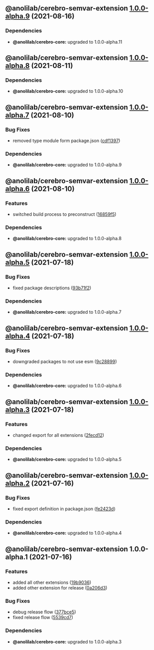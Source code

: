 ## @anolilab/cerebro-semvar-extension [1.0.0-alpha.9](https://github.com/anolilab/cerebro/compare/@anolilab/cerebro-semvar-extension@1.0.0-alpha.8...@anolilab/cerebro-semvar-extension@1.0.0-alpha.9) (2021-08-16)



### Dependencies

* **@anolilab/cerebro-core:** upgraded to 1.0.0-alpha.11

## @anolilab/cerebro-semvar-extension [1.0.0-alpha.8](https://github.com/anolilab/cerebro/compare/@anolilab/cerebro-semvar-extension@1.0.0-alpha.7...@anolilab/cerebro-semvar-extension@1.0.0-alpha.8) (2021-08-11)



### Dependencies

* **@anolilab/cerebro-core:** upgraded to 1.0.0-alpha.10

## @anolilab/cerebro-semvar-extension [1.0.0-alpha.7](https://github.com/anolilab/cerebro/compare/@anolilab/cerebro-semvar-extension@1.0.0-alpha.6...@anolilab/cerebro-semvar-extension@1.0.0-alpha.7) (2021-08-10)


### Bug Fixes

* removed type module form package.json ([cdf1397](https://github.com/anolilab/cerebro/commit/cdf13971faaee737c03c9db41cb8ed6169871db1))



### Dependencies

* **@anolilab/cerebro-core:** upgraded to 1.0.0-alpha.9

## @anolilab/cerebro-semvar-extension [1.0.0-alpha.6](https://github.com/anolilab/cerebro/compare/@anolilab/cerebro-semvar-extension@1.0.0-alpha.5...@anolilab/cerebro-semvar-extension@1.0.0-alpha.6) (2021-08-10)


### Features

* switched build process to preconstruct ([16859f5](https://github.com/anolilab/cerebro/commit/16859f5608db8d52d926201805a582244b6d86de))



### Dependencies

* **@anolilab/cerebro-core:** upgraded to 1.0.0-alpha.8

## @anolilab/cerebro-semvar-extension [1.0.0-alpha.5](https://github.com/anolilab/cerebro/compare/@anolilab/cerebro-semvar-extension@1.0.0-alpha.4...@anolilab/cerebro-semvar-extension@1.0.0-alpha.5) (2021-07-18)


### Bug Fixes

* fixed package descriptions ([93b71f2](https://github.com/anolilab/cerebro/commit/93b71f2377ef403c15b330f86fa13ae9d95d47c6))



### Dependencies

* **@anolilab/cerebro-core:** upgraded to 1.0.0-alpha.7

## @anolilab/cerebro-semvar-extension [1.0.0-alpha.4](https://github.com/anolilab/cerebro/compare/@anolilab/cerebro-semvar-extension@1.0.0-alpha.3...@anolilab/cerebro-semvar-extension@1.0.0-alpha.4) (2021-07-18)


### Bug Fixes

* downgraded packages to not use esm ([9c28899](https://github.com/anolilab/cerebro/commit/9c288992621900011c3d0b881368fce76b7477ca))



### Dependencies

* **@anolilab/cerebro-core:** upgraded to 1.0.0-alpha.6

## @anolilab/cerebro-semvar-extension [1.0.0-alpha.3](https://github.com/anolilab/cerebro/compare/@anolilab/cerebro-semvar-extension@1.0.0-alpha.2...@anolilab/cerebro-semvar-extension@1.0.0-alpha.3) (2021-07-18)


### Features

* changed export for all extensions ([2fecd12](https://github.com/anolilab/cerebro/commit/2fecd12ae4289f154c39fc4ee28d87f1a303376a))



### Dependencies

* **@anolilab/cerebro-core:** upgraded to 1.0.0-alpha.5

## @anolilab/cerebro-semvar-extension [1.0.0-alpha.2](https://github.com/anolilab/cerebro/compare/@anolilab/cerebro-semvar-extension@1.0.0-alpha.1...@anolilab/cerebro-semvar-extension@1.0.0-alpha.2) (2021-07-16)


### Bug Fixes

* fixed export definition in package.json ([fe2423d](https://github.com/anolilab/cerebro/commit/fe2423dd23e305a07e4e3522b60da92e15c34670))



### Dependencies

* **@anolilab/cerebro-core:** upgraded to 1.0.0-alpha.4

## @anolilab/cerebro-semvar-extension 1.0.0-alpha.1 (2021-07-16)


### Features

* added all other extensions ([19b9036](https://github.com/anolilab/cerebro/commit/19b9036e750823dabe8a5cb16915a68ef3e36f2a))
* added other extension for release ([0a206d3](https://github.com/anolilab/cerebro/commit/0a206d37bd8dc2b1ffa2a9cd04e007c9a409b3f0))


### Bug Fixes

* debug release flow ([377bce5](https://github.com/anolilab/cerebro/commit/377bce563a092a1e9d82e908ae6d0a0183fe72c1))
* fixed release flow ([5539cd7](https://github.com/anolilab/cerebro/commit/5539cd7263692bbdaec0c1a3f13d084485a3e6fa))



### Dependencies

* **@anolilab/cerebro-core:** upgraded to 1.0.0-alpha.3
